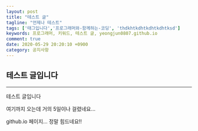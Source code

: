 ```yaml
---
layout: post
title: "테스트 글"
tagline: "언제나 테스트"
tags: ['태그입니다','프로그래머와-함께하는-코딩', 'thdkhtkdhtkdhtkdhtksd']
keywords: 프로그래머, 키워드, 테스트 글, yeongjun0807.github.io
comment: true
date: 2020-05-29 20:20:10 +0900
category: 공지사항
---
```


## 테스트 글입니다 ##
----------
테스트 글입니다

여기까지 오는데 거의 5일이나 걸렸네요...

github.io 페이지... 정말 힘드네요!!
